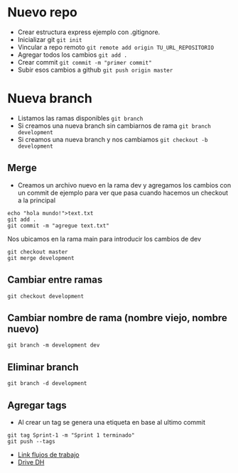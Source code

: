 # Nuevo repo

- Crear estructura express ejemplo con .gitignore.
- Inicializar git
  `git init`
- Vincular a repo remoto
  `git remote add origin TU_URL_REPOSITORIO`
- Agregar todos los cambios
  `git add .`
- Crear commit
  `git commit -m "primer commit"`
- Subir esos cambios a github
  `git push origin master`

# Nueva branch

- Listamos las ramas disponibles
  `git branch`
- Si creamos una nueva branch sin cambiarnos de rama
  `git branch development`
- Si creamos una nueva branch y nos cambiamos
  `git checkout -b development`

## Merge

- Creamos un archivo nuevo en la rama dev y agregamos los cambios con un commit de ejemplo para ver que pasa cuando hacemos un checkout a la principal

```
echo "hola mundo!">text.txt
git add .
git commit -m "agregue text.txt"
```

Nos ubicamos en la rama main para introducir los cambios de dev

```
git checkout master
git merge development
```

## Cambiar entre ramas

`git checkout development`

## Cambiar nombre de rama (nombre viejo, nombre nuevo)

`git branch -m development dev`

## Eliminar branch

`git branch -d development`

## Agregar tags

- Al crear un tag se genera una etiqueta en base al ultimo commit

```
git tag Sprint-1 -m "Sprint 1 terminado"
git push --tags
```

- [Link flujos de trabajo](https://www.atlassian.com/es/git/tutorials/syncing)
- [Drive DH](https://drive.google.com/file/d/11Sa5qfHWUjHi7OvRRqVRUaOExwnVxJfN/view?usp=drive_link)
